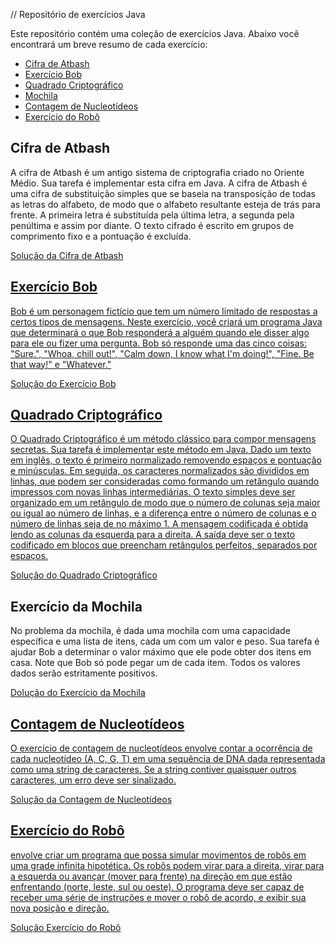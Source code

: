 // Repositório de exercícios Java

Este repositório contém uma coleção de exercícios Java. Abaixo você encontrará um breve resumo de cada exercício:

- [Cifra de Atbash](#cifra-de-atbash)
- [Exercício Bob](#exercício-bob)
- [Quadrado Criptográfico](#quadrado-criptográfico)
- [Mochila](#mochila)
- [Contagem de Nucleotídeos](#contagem-de-nucleotídeos)
- [Exercício do Robô](#exercício-do-robô)

<h2 id = "cifra-de-atbash"> Cifra de Atbash </h2>

  <p> A cifra de Atbash é um antigo sistema de criptografia criado no Oriente Médio. Sua tarefa é implementar esta cifra em Java. A cifra de Atbash é uma cifra de substituição simples que se baseia na transposição de todas as letras do alfabeto, de modo que o alfabeto resultante esteja de trás para frente. A primeira letra é substituída pela última letra, a segunda pela penúltima e assim por diante. O texto cifrado é escrito em grupos de comprimento fixo e a pontuação é excluída. </p>
  <p><a href="https://github.com/ThiagoDambroski/Java-Exercises/blob/main/src/atbashCipher">Solução da Cifra de Atbash</p>

<h2 id = "exercício-bob"> Exercício Bob </h2>

  <p> Bob é um personagem fictício que tem um número limitado de respostas a certos tipos de mensagens. Neste exercício, você criará um programa Java que determinará o que Bob responderá a alguém quando ele disser algo para ele ou fizer uma pergunta. Bob só responde uma das cinco coisas: "Sure.", "Whoa, chill out!", "Calm down, I know what I'm doing!", "Fine. Be that way!" e "Whatever." </p>
  <p><a href="https://github.com/ThiagoDambroski/Java-Exercises/tree/main/src/bobExercise">Solução do Exercício Bob</p>

<h2 id = "quadrado-criptográfico"> Quadrado Criptográfico </h2>

<p> O Quadrado Criptográfico é um método clássico para compor mensagens secretas. Sua tarefa é implementar este método em Java. Dado um texto em inglês, o texto é primeiro normalizado removendo espaços e pontuação e minúsculas. Em seguida, os caracteres normalizados são divididos em linhas, que podem ser consideradas como formando um retângulo quando impressos com novas linhas intermediárias. O texto simples deve ser organizado em um retângulo de modo que o número de colunas seja maior ou igual ao número de linhas, e a diferença entre o número de colunas e o número de linhas seja de no máximo 1. A mensagem codificada é obtida lendo as colunas da esquerda para a direita. A saída deve ser o texto codificado em blocos que preencham retângulos perfeitos, separados por espaços. </p>
<p><a href="https://github.com/ThiagoDambroski/Java-Exercises/tree/main/src/cryptoSquare">Solução do Quadrado Criptográfico</a></p>

<h2 id="mochila">Exercício da Mochila</h2>

<p>No problema da mochila, é dada uma mochila com uma capacidade específica e uma lista de itens, cada um com um valor e peso. Sua tarefa é ajudar Bob a determinar o valor máximo que ele pode obter dos itens em casa. Note que Bob só pode pegar um de cada item. Todos os valores dados serão estritamente positivos.</p>
<p><a href="https://github.com/ThiagoDambroski/Java-Exercises/tree/main/src/knapsack">Dolução do Exercício da Mochila</p>

<h2 id ="contagem-de-nucleotídeos">Contagem de Nucleotídeos</h2>

<p>O exercício de contagem de nucleotídeos envolve contar a ocorrência de cada nucleotídeo (A, C, G, T) em uma sequência de DNA dada representada como uma string de caracteres. Se a string contiver quaisquer outros caracteres, um erro deve ser sinalizado.</p>
<p><a href="https://github.com/ThiagoDambroski/Java-Exercises/tree/main/src/nucleotideCount">Solução da Contagem de Nucleotídeos</p>

<h2 id="#exercício-do-robô">Exercício do Robô</h2>

<p>envolve criar um programa que possa simular movimentos de robôs em uma grade infinita hipotética. Os robôs podem virar para a direita, virar para a esquerda ou avançar (mover para frente) na direção em que estão enfrentando (norte, leste, sul ou oeste). O programa deve ser capaz de receber uma série de instruções e mover o robô de acordo, e exibir sua nova posição e direção.</p>
<p><a href="https://github.com/ThiagoDambroski/Java-Exercises/tree/main/src/robotExercite">Solução Exercício do Robô</p>
